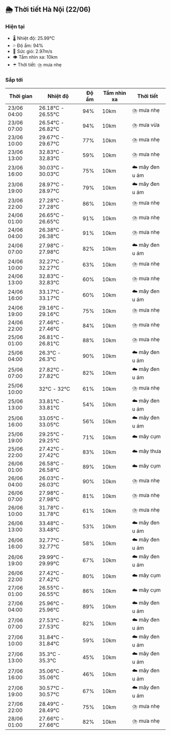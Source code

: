 ## 🌦️ Thời tiết Hà Nội (22/06)

### Hiện tại

- 🌡️ Nhiệt độ: 25.99℃
- 💦 Độ ẩm: 94%
- 💨 Sức gió: 2.97m/s
- 👁️ Tầm nhìn xa: 10km
- ☂️ Thời tiết: ⛈️ mưa nhẹ

### Sắp tới

| Thời gian | Nhiệt độ | Độ ẩm | Tầm nhìn xa | Thời tiết |
| --- | --- | --- | --- | --- |
| 23/06 04:00 | 26.18℃ - 26.55℃ | 94% | 10km | ⛈️ mưa nhẹ |
| 23/06 07:00 | 26.54℃ - 26.82℃ | 94% | 10km | ⛈️ mưa vừa |
| 23/06 10:00 | 29.67℃ - 29.67℃ | 77% | 10km | ⛈️ mưa nhẹ |
| 23/06 13:00 | 32.83℃ - 32.83℃ | 59% | 10km | ⛈️ mưa nhẹ |
| 23/06 16:00 | 30.03℃ - 30.03℃ | 75% | 10km | ☁️ mây đen u ám |
| 23/06 19:00 | 28.97℃ - 28.97℃ | 79% | 10km | ☁️ mây đen u ám |
| 23/06 22:00 | 27.28℃ - 27.28℃ | 86% | 10km | ⛈️ mưa nhẹ |
| 24/06 01:00 | 26.65℃ - 26.65℃ | 91% | 10km | ⛈️ mưa nhẹ |
| 24/06 04:00 | 26.38℃ - 26.38℃ | 91% | 10km | ⛈️ mưa nhẹ |
| 24/06 07:00 | 27.98℃ - 27.98℃ | 82% | 10km | ☁️ mây đen u ám |
| 24/06 10:00 | 32.27℃ - 32.27℃ | 63% | 10km | ⛈️ mưa nhẹ |
| 24/06 13:00 | 32.83℃ - 32.83℃ | 60% | 10km | ⛈️ mưa nhẹ |
| 24/06 16:00 | 33.17℃ - 33.17℃ | 60% | 10km | ☁️ mây đen u ám |
| 24/06 19:00 | 29.16℃ - 29.16℃ | 75% | 10km | ⛈️ mưa nhẹ |
| 24/06 22:00 | 27.46℃ - 27.46℃ | 84% | 10km | ⛈️ mưa nhẹ |
| 25/06 01:00 | 26.81℃ - 26.81℃ | 88% | 10km | ⛈️ mưa nhẹ |
| 25/06 04:00 | 26.3℃ - 26.3℃ | 90% | 10km | ☁️ mây đen u ám |
| 25/06 07:00 | 27.82℃ - 27.82℃ | 82% | 10km | ☁️ mây đen u ám |
| 25/06 10:00 | 32℃ - 32℃ | 61% | 10km | ⛈️ mưa nhẹ |
| 25/06 13:00 | 33.81℃ - 33.81℃ | 54% | 10km | ☁️ mây đen u ám |
| 25/06 16:00 | 33.05℃ - 33.05℃ | 56% | 10km | ☁️ mây đen u ám |
| 25/06 19:00 | 29.25℃ - 29.25℃ | 71% | 10km | ☁️ mây cụm |
| 25/06 22:00 | 27.42℃ - 27.42℃ | 83% | 10km | ☁️ mây thưa |
| 26/06 01:00 | 26.58℃ - 26.58℃ | 89% | 10km | ☁️ mây cụm |
| 26/06 04:00 | 26.03℃ - 26.03℃ | 90% | 10km | ⛈️ mưa nhẹ |
| 26/06 07:00 | 27.98℃ - 27.98℃ | 81% | 10km | ⛈️ mưa nhẹ |
| 26/06 10:00 | 31.78℃ - 31.78℃ | 61% | 10km | ⛈️ mưa nhẹ |
| 26/06 13:00 | 33.48℃ - 33.48℃ | 53% | 10km | ☁️ mây đen u ám |
| 26/06 16:00 | 32.77℃ - 32.77℃ | 58% | 10km | ☁️ mây đen u ám |
| 26/06 19:00 | 29.99℃ - 29.99℃ | 67% | 10km | ☁️ mây đen u ám |
| 26/06 22:00 | 27.42℃ - 27.42℃ | 80% | 10km | ☁️ mây cụm |
| 27/06 01:00 | 26.55℃ - 26.55℃ | 86% | 10km | ☁️ mây cụm |
| 27/06 04:00 | 25.96℃ - 25.96℃ | 89% | 10km | ☁️ mây đen u ám |
| 27/06 07:00 | 27.53℃ - 27.53℃ | 82% | 10km | ☁️ mây đen u ám |
| 27/06 10:00 | 31.84℃ - 31.84℃ | 59% | 10km | ☁️ mây đen u ám |
| 27/06 13:00 | 35.3℃ - 35.3℃ | 45% | 10km | ☁️ mây đen u ám |
| 27/06 16:00 | 35.06℃ - 35.06℃ | 46% | 10km | ☁️ mây đen u ám |
| 27/06 19:00 | 30.57℃ - 30.57℃ | 67% | 10km | ☁️ mây đen u ám |
| 27/06 22:00 | 28.49℃ - 28.49℃ | 75% | 10km | ⛈️ mưa nhẹ |
| 28/06 01:00 | 27.66℃ - 27.66℃ | 82% | 10km | ⛈️ mưa nhẹ |
